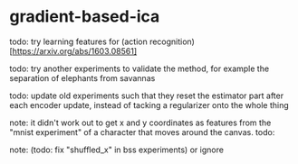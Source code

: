 # gradient-based-ica

todo: try learning features for (action recognition)[https://arxiv.org/abs/1603.08561]

todo: try another experiments to validate the method, for example the separation of elephants from savannas

todo: update old experiments such that they reset the estimator part after each encoder update, instead of tacking a regularizer onto the whole thing

note: it didn't work out to get x and y coordinates as features from the "mnist experiment" of a character that moves around the canvas. 
todo: 

note: (todo: fix "shuffled_x" in bss experiments) or ignore
